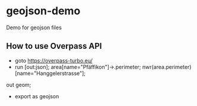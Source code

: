 # geojson-demo
Demo for geojson files

## How to use Overpass API
- goto https://overpass-turbo.eu/
- run 
 [out:json];
 area[name="Pfäffikon"]->.perimeter; 
 nwr(area.perimeter)[name="Hanggelerstrasse"];

 out geom;
 
- export as geojson
